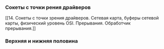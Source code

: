 ### Сокеты с точки рения драйверов
[[14. Сокеты с точки зрения драйверов. Сетевая карта, буферы сетевой карты, физический уровень OSI. Прерывания. Обработчик прерывания.]]

### Верхняя и нижняя половина